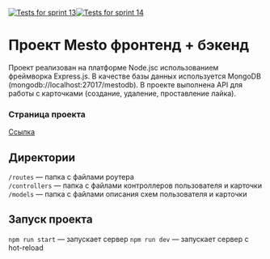 [![Tests for sprint 13](https://github.com/MarinaMoskaleva/express-mesto-gha/actions/workflows/tests-13-sprint.yml/badge.svg)](https://github.com/MarinaMoskaleva/express-mesto-gha/actions/workflows/tests-13-sprint.yml)[![Tests for sprint 14](https://github.com/MarinaMoskaleva/express-mesto-gha/actions/workflows/tests-14-sprint.yml/badge.svg)](https://github.com/MarinaMoskaleva/express-mesto-gha/actions/workflows/tests-14-sprint.yml)
# Проект Mesto фронтенд + бэкенд

Проект реализован на платформе Node.jsс использованием фреймворка Express.js. В качестве базы данных используется MongoDB (mongodb://localhost:27017/mestodb).
В проекте выполнена API для работы с карточками (создание, удаление, проставление лайка). 

### Страница проекта
[Ссылка](https://marinamoskaleva.github.io/express-mesto-gha/)

## Директории

`/routes` — папка с файлами роутера  
`/controllers` — папка с файлами контроллеров пользователя и карточки   
`/models` — папка с файлами описания схем пользователя и карточки  
  

## Запуск проекта

`npm run start` — запускает сервер
`npm run dev` — запускает сервер с hot-reload
